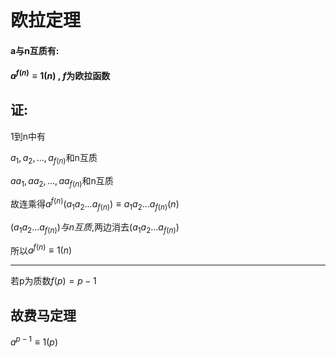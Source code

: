 # 欧拉定理
#### a与n互质有:

#### $a^{f(n)}≡1(n)$ , $f$为欧拉函数

## 证:
1到n中有

$a_1,a_2,...,a_{f(n)}$和n互质

$aa_1,aa_2,...,aa_{f(n)}$和n互质

故连乘得$a^{f(n)}(a_1a_2...a_{f(n)})≡a_1a_2...a_{f(n)}(n)$

$(a_1a_2...a_{f(n)})与n互质$,两边消去$(a_1a_2...a_{f(n)})$

所以$a^{f(n)}≡1(n)$

---
若p为质数$f(p) = p-1$

## 故费马定理

$a^{p-1}≡1(p)$
